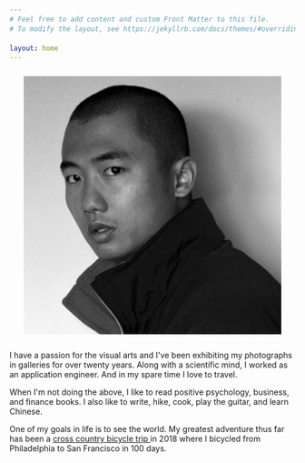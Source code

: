 ```yaml
---
# Feel free to add content and custom Front Matter to this file.
# To modify the layout, see https://jekyllrb.com/docs/themes/#overriding-theme-defaults

layout: home
---
```


<div>
  <div style="margin:25px">
    <img src="/assets/photos/self.jpg" id="portrait" alt="Hiatt Zhao self portrait">
  </div>
  <!-- <h2>I am 
    <em class="title">a fine art photographer</em>
    <em class="title">an application engineer</em>
    <em class="title">an avid traveler</em>
    <em class="title">a curious learner</em>
  </h2> -->

  <p>I have a passion for the visual arts and I've been exhibiting my photographs in galleries for over twenty years. Along with a scientific mind, I worked as an application engineer. And in my spare time I love to travel.</p>

  <p>When I'm not doing the above, I like to read positive psychology, business, and finance books. I also like to write, hike, cook, play the guitar, and learn Chinese.</p>

  <p>One of my goals in life is to see the world. My greatest adventure thus far has been a <a class="page-link" href="https://www.hiattzhao.com/search/label/2018%20Bicycle%20Across%20America" target="_blank">cross country bicycle trip <i class="fa fa-external-link"></i></a> in 2018 where I bicycled from Philadelphia to San Francisco in 100 days.</p>
</div>

<!-- <script src="https://ajax.googleapis.com/ajax/libs/jquery/2.1.1/jquery.min.js"></script>
<script>
$(document).ready(function(){
  var titles = $(".title");
  var titleIndex = 0;
  function showNextTitle() {
    titles.eq(titleIndex % titles.length)
        .fadeIn(2000)
        .delay(1000)
        .fadeOut(2000, showNextTitle);
    titleIndex++;
  }
  showNextTitle();
});
</script> -->
